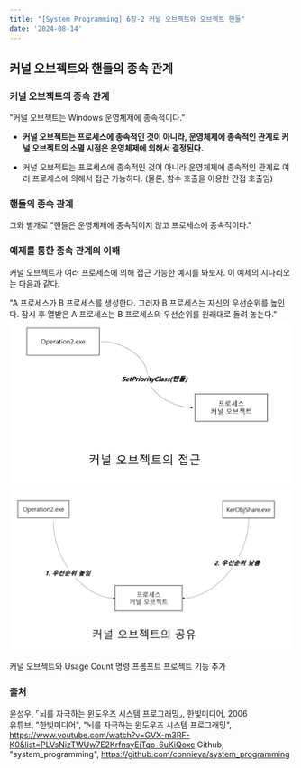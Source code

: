 ```yaml
---
title: "[System Programming] 6장-2 커널 오브젝트와 오브젝트 핸들"
date: '2024-08-14'
---
```

## 커널 오브젝트와 핸들의 종속 관계
### 커널 오브젝트의 종속 관계
"커널 오브젝트는 Windows 운영체제에 종속적이다."

- __커널 오브젝트는 프로세스에 종속적인 것이 아니라, 운영체제에 종속적인 관계로 커널 오브젝트의 소멸 시점은 운영체제에 의해서 결정된다.__

- 커널 오브젝트는 프로세스에 종속적인 것이 아니라 운영체제에 종속적인 관계로 여러 프로세스에 의해서 접근 가능하다. (물론, 함수 호출을 이용한 간접 호출임)

### 핸들의 종속 관계
그와 별개로
"핸들은 운영체제에 종속적이지 않고 프로세스에 종속적이다."

### 예제를 통한 종속 관계의 이해
커널 오브젝트가 여러 프로세스에 의해 접근 가능한 예시를 봐보자. 이 예제의 시나리오는 다음과 같다.

"A 프로세스가 B 프로세스를 생성한다. 그러자 B 프로세스는 자신의 우선순위를 높인다. 잠시 후 열받은 A 프로세스는 B 프로세스의 우선순위를 원래대로 돌려 놓는다."
![alt text](image-35.png)
![alt text](image-36.png)

커널 오브젝트와 Usage Count
명령 프롬프트 프로젝트 기능 추가

### 출처
윤성우,  ⌜뇌를 자극하는 윈도우즈 시스템 프로그래밍⌟, 한빛미디어, 2006  
유튜브, "한빛미디어", "뇌를 자극하는 윈도우즈 시스템 프로그래밍", https://www.youtube.com/watch?v=GVX-m3RF-K0&list=PLVsNizTWUw7E2KrfnsyEjTqo-6uKiQoxc
Github, "system_programming", https://github.com/connieya/system_programming